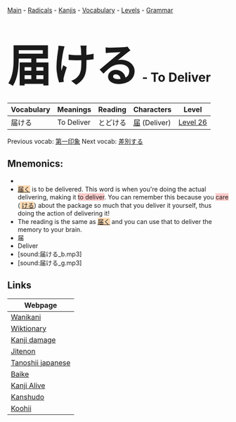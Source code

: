 <style> bigfont {font-size: 100px}</style>
[Main](../README.md) -
[Radicals](../radicals.md) -
[Kanjis](../kanjis.md) -
[Vocabulary](../vocabulary.md) -
[Levels](../levels.md) -
[Grammar](../grammar.md)
# <bigfont> 届ける</bigfont> - To Deliver 

| Vocabulary | Meanings | Reading | Characters | Level |
| --- | --- | --- | --- | --- |
| 届ける | To Deliver | とどける |  [届](../kanjis/届.md) (Deliver) | [Level 26](../levels/wk_level26.md) |

Previous vocab: [第一印象](第一印象.md) Next vocab: [差別する](差別する.md) 

## Mnemonics:

* 
* <span style="background-color:#fed8b1"> [届く](https://jisho.org/search/届く)</span> is to be delivered. This word is when you're doing the actual delivering, making it <span style="background-color:#ffcccb"> to deliver</span>. You can remember this because you <span style="background-color:#ffcccb"> care</span> (<span style="background-color:#fed8b1"> [ける](https://jisho.org/search/ける)</span>) about the package so much that you deliver it yourself, thus doing the action of delivering it!
* The reading is the same as <span style="background-color:#fed8b1"> [届く](https://jisho.org/search/届く)</span> and you can use that to deliver the memory to your brain.
* 届
* Deliver
* [sound:届ける_b.mp3]
* [sound:届ける_g.mp3]


## Links 

| Webpage |
| --- |
| [Wanikani          ](https://www.wanikani.com/kanji/届ける) |
| [Wiktionary        ](https://en.wiktionary.org/wiki/届ける) |
| [Kanji damage      ](http://www.kanjidamage.com/kanji/search?utf8=✓&q=届ける) |
| [Jitenon           ](https://jitenon.com/kanji/届ける) |
| [Tanoshii japanese ](https://www.tanoshiijapanese.com/dictionary/kanji.cfm?k=届ける) |
| [Baike             ](https://baike.baidu.com/item/届ける) |
| [Kanji Alive       ](https://app.kanjialive.com/届ける) |
| [Kanshudo          ](https://www.kanshudo.com/searchmn?q=届ける) |
| [Koohii            ](https://kanji.koohii.com/study/kanji/届ける) |
